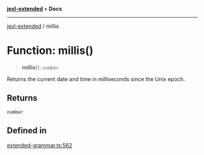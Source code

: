 [**jexl-extended**](../README.md) • **Docs**

***

[jexl-extended](../README.md) / millis

# Function: millis()

> **millis**(): `number`

Returns the current date and time in milliseconds since the Unix epoch.

## Returns

`number`

## Defined in

[extended-grammar.ts:562](https://github.com/nikoraes/jexl-extended/blob/0f5e836bd796a7ceb7bc07f325b2ca770e2551a1/src/extended-grammar.ts#L562)
